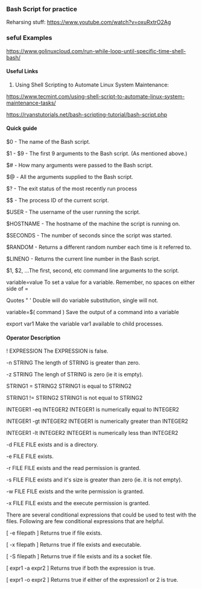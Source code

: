 ### Bash Script for practice
Reharsing stuff: 
https://www.youtube.com/watch?v=oxuRxtrO2Ag

### seful Examples

https://www.golinuxcloud.com/run-while-loop-until-specific-time-shell-bash/

#### Useful Links
1. Using Shell Scripting to Automate Linux System Maintenance: 

https://www.tecmint.com/using-shell-script-to-automate-linux-system-maintenance-tasks/

https://ryanstutorials.net/bash-scripting-tutorial/bash-script.php

#### Quick guide 
$0 - The name of the Bash script.

$1 - $9 - The first 9 arguments to the Bash script. (As mentioned above.)

$# - How many arguments were passed to the Bash script.

$@ - All the arguments supplied to the Bash script.

$? - The exit status of the most recently run process

$$ - The process ID of the current script.

$USER - The username of the user running the script.

$HOSTNAME - The hostname of the machine the script is running on.

$SECONDS - The number of seconds since the script was started.



$RANDOM - Returns a different random number each time is it referred to.

$LINENO - Returns the current line number in the Bash script.


$1, $2, ...The first, second, etc command line arguments to the script.

variable=value To set a value for a variable. Remember, no spaces on either side of =

Quotes " ' Double will do variable substitution, single will not.

variable=$( command ) Save the output of a command into a variable

export var1 Make the variable var1 available to child processes.

#### Operator	Description

! EXPRESSION	The EXPRESSION is false.

-n STRING	The length of STRING is greater than zero.

-z STRING	The lengh of STRING is zero (ie it is empty).

STRING1 = STRING2	STRING1 is equal to STRING2

STRING1 != STRING2	STRING1 is not equal to STRING2

INTEGER1 -eq INTEGER2	INTEGER1 is numerically equal to INTEGER2

INTEGER1 -gt INTEGER2	INTEGER1 is numerically greater than INTEGER2

INTEGER1 -lt INTEGER2	INTEGER1 is numerically less than INTEGER2

-d FILE	FILE exists and is a directory.

-e FILE	FILE exists.

-r FILE	FILE exists and the read permission is granted.

-s FILE	FILE exists and it's size is greater than zero (ie. it is not empty).

-w FILE	FILE exists and the write permission is granted.

-x FILE	FILE exists and the execute permission is granted.


There are several conditional expressions that could be used to test with the files. Following are few conditional expressions that are helpful.

[ -e filepath ] Returns true if file exists.

[ -x filepath ] Returns true if file exists and executable.

[ -S filepath ] Returns true if file exists and its a socket file.

[ expr1 -a expr2 ] Returns true if both the expression is true.

[ expr1 -o expr2 ] Returns true if either of the expression1 or 2 is true.


